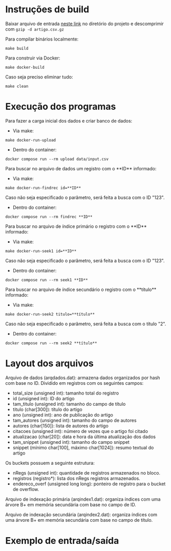 # Instruções de build

Baixar arquivo de entrada [neste link](https://drive.google.com/file/d/1EVoP0d9Wwzj1O6eoFIkel9I3cpe43Gbv/view) no diretório do projeto e descomprimir com ```gzip -d artigo.csv.gz```

Para compilar binários localmente:

```
make build
```

Para construir via Docker:

```
make docker-build
```

Caso seja preciso eliminar tudo:

```
make clean
```

# Execução dos programas

Para fazer a carga inicial dos dados e criar banco de dados:

* Via make:

```
make docker-run-upload
```

* Dentro do container:

```
docker compose run --rm upload data/input.csv
```

Para buscar no arquivo de dados um registro com o \*\*ID** informado:

* Via make:

```
make docker-run-findrec id=**ID**
```

Caso não seja especificado o parâmetro, será feita a busca com o ID "123".

* Dentro do container:

```
docker compose run --rm findrec **ID**
```

Para buscar no arquivo de índice primário o registro com o \*\*ID** informado:

* Via make:

```
make docker-run-seek1 id=**ID**
```

Caso não seja especificado o parâmetro, será feita a busca com o ID "123".

* Dentro do container:

```
docker compose run --rm seek1 **ID**
```

Para buscar no arquivo de índice secundário o registro com o \*\*título** informado:

* Via make:

```
make docker-run-seek2 titulo=**título**
```

Caso não seja especificado o parâmetro, será feita a busca com o título "2".

* Dentro do container:

```
docker compose run --rm seek2 **título**
```

# Layout dos arquivos

Arquivo de dados (arqdados.dat): armazena dados organizados por hash com base no ID. Dividido em registros com os seguintes campos:

* total_size (unsigned int): tamanho total do registro
* id (unsigned int): ID do artigo
* tam_titulo (unsigned int): tamanho do campo de título
* titulo (char[300]): título do artigo
* ano (unsigned int): ano de publicação do artigo
* tam_autores (unsigned int): tamanho do campo de autores
* autores (char[150]): lista de autores do artigo
* citacoes (unsigned int): número de vezes que o artigo foi citado
* atualizacao (char[20]): data e hora da última atualização dos dados
* tam_snippet (unsigned int): tamanho do campo snippet
* snippet (mínimo char[100], máximo char[1024]): resumo textual do artigo

Os buckets possuem a seguinte estrutura:

* nRegs (unsigned int): quantidade de registros armazenados no bloco.
* registros (registro*): lista dos nRegs registros armazenados.
* endereco_overf (unsigned long long): ponteiro de registro para o bucket de overflow.

Arquivo de indexação primária (arqindex1.dat): organiza índices com uma árvore B+ em memória secundária com base no campo de ID.

Arquivo de indexação secundária (arqindex2.dat): organiza índices com uma árvore B+ em memória secundária com base no campo de título.

# Exemplo de entrada/saída


